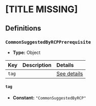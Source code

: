 # [TITLE MISSING]

## Definitions

### <a name="CommonSuggestedByRCPPrerequisite"></a> `CommonSuggestedByRCPPrerequisite`

- **Type:** Object

Key | Description | Details
:-- | :-- | :--
`tag` |  | <a href="#CommonSuggestedByRCPPrerequisite/tag">See details</a>

#### <a name="CommonSuggestedByRCPPrerequisite/tag"></a> `tag`

- **Constant:** `"CommonSuggestedByRCP"`
